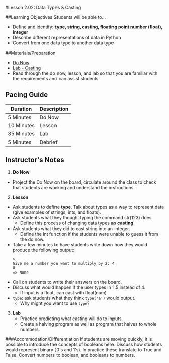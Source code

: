 #Lesson 2.02: Data Types & Casting

##Learning Objectives
Students will be able to... 
* Define and identify: **type, string, casting, floating point number (float), integer**
* Describe different representations of data in Python 
* Convert from one data type to another data type

##Materials/Preparation
* [Do Now]
* [Lab - Casting]
* Read through the do now, lesson, and lab so that you are familiar with the requirements and can assist students

## Pacing Guide
| **Duration**   | **Description** |
| ---------- | ----------- |
| 5 Minutes  | Do Now      |
| 10 Minutes | Lesson      |
| 35 Minutes | Lab         |
| 5 Minutes | Debrief  |

## Instructor's Notes
1. **Do Now** 
  * Project the Do Now on the board, circulate around the class to check that students are working and understand the instructions. 
2. **Lesson**
  * Ask students to define **type**. Talk about types as a way to represent data (give examples of strings, ints, and floats).
  * Ask students what they thought typing the command str(123) does. 
    * Define this process of changing data types as **casting**. 
  * Ask students what they did to cast string into an integer. 
    * Define the int function if the students were unable to guess it from the do now.
  * Take a few minutes to have students write down how they would produce the following output:
    ```
    > 
    Give me a number you want to multiply by 2: 4
    8
    => None
    ```
  * Call on students to write their answers on the board. 
  * Discuss what would happen if the user types in 1.5 instead of 4. 
    * If input is a float, can cast with float(num)
  * `type`: ask students what they think `type('a')` would output.  
    * Why might you want to use `type`?
3. **Lab**
    * Practice predicting what casting will do to inputs. 
    * Create a halving program as well as program that halves to whole numbers. 

###Accommodation/Differentiation
If students are moving quickly, it is possible to introduce the concepts of booleans here. Discuss how students would represent binary (0's and 1's). In practice these translate to True and False. Convert numbers to boolean, and booleans to numbers.
  

[Do Now]:do_now.md
[Lab - Casting]:lab.md
